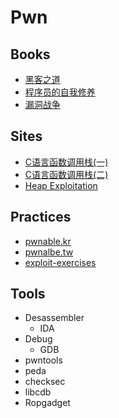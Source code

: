 # Pwn

## Books

- [黑客之道](https://baike.baidu.com/item/%E9%BB%91%E5%AE%A2%E4%B9%8B%E9%81%93/12407734?fr=aladdin)
- [程序员的自我修养](https://book.douban.com/subject/3652388/)
- [漏洞战争](https://book.douban.com/subject/26830238/)

## Sites

- [C语言函数调用栈(一)](http://www.cnblogs.com/clover-toeic/p/3755401.html)
- [C语言函数调用栈(二)](http://www.cnblogs.com/clover-toeic/p/3756668.html)
- [Heap Exploitation](https://heap-exploitation.dhavalkapil.com/)

## Practices

- [pwnable.kr](http://pwnable.kr/play.php)
- [pwnalbe.tw](https://pwnable.tw/)
- [exploit-exercises](https://exploit-exercises.com/)

## Tools

- Desassembler
	- IDA
- Debug
	- GDB
- pwntools
- peda
- checksec
- libcdb
- Ropgadget